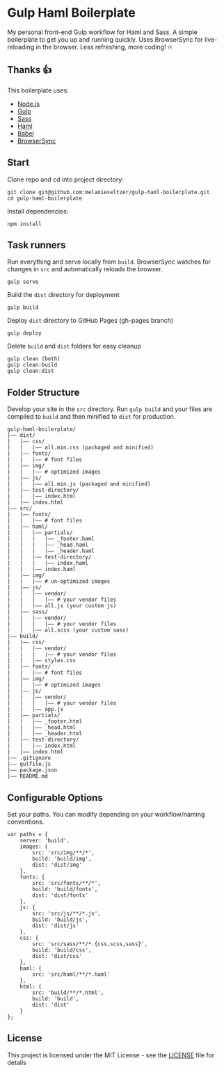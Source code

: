 # Gulp Haml Boilerplate
My personal front-end Gulp workflow for Haml and Sass. A simple boilerplate to get you up and running quickly. Uses BrowserSync for live-reloading in the browser. Less refreshing, more coding! :fire:

## Thanks :+1:

This boilerplate uses:

- [Node.js](https://nodejs.org/en/)
- [Gulp](https://gulpjs.com/)
- [Sass](http://sass-lang.com/)
- [Haml](http://haml.info/)
- [Babel](https://babeljs.io/)
- [BrowserSync](https://browsersync.io/)

## Start

Clone repo and cd into project directory:

```
git clone git@github.com:melanieseltzer/gulp-haml-boilerplate.git
cd gulp-haml-boilerplate
```

Install dependencies:

```
npm install
```

## Task runners

Run everything and serve locally from `build`. BrowserSync watches for changes in `src` and automatically reloads the browser.

```
gulp serve
```

Build the `dist` directory for deployment

```
gulp build
```

Deploy `dist` directory to GitHub Pages (gh-pages branch)

```
gulp deploy
```

Delete `build` and `dist` folders for easy cleanup

```
gulp clean (both)
gulp clean:build
gulp clean:dist
```

## Folder Structure

Develop your site in the `src` directory. Run `gulp build` and your files are compiled to `build` and then minified to `dist` for production.

```
gulp-haml-boilerplate/
|—— dist/
|   |—— css/
|   |   |—— all.min.css (packaged and minified)
|   |—— fonts/
|   |   |—— # font files
|   |—— img/
|   |   |—— # optimized images
|   |—— js/
|   |   |—— all.min.js (packaged and minified)
|   |—— test-directory/
|   |   |—— index.html
|   |—— index.html
|—— src/
|   |—— fonts/
|   |   |—— # font files
|   |—— haml/
|   |   |—— partials/
|   |   |   |—— _footer.haml
|   |   |   |—— _head.haml
|   |   |   |—— _header.haml
|   |   |—— test-directory/
|   |   |   |—— index.haml
|   |   |—— index.haml
|   |—— img/
|   |   |—— # un-optimized images
|   |—— js/
|   |   |—— vendor/
|   |   |   |—— # your vendor files
|   |   |—— all.js (your custom js)
|   |—— sass/
|   |   |—— vendor/
|   |   |   |—— # your vendor files
|   |   |—— all.scss (your custom sass)
|—— build/
|   |—— css/
|   |   |—— vendor/
|   |   |   |—— # your vendor files
|   |   |—— styles.css
|   |—— fonts/
|   |   |—— # font files
|   |—— img/
|   |   |—— # optimized images
|   |—— js/
|   |   |—— vendor/
|   |   |   |—— # your vendor files
|   |   |—— app.js
|   |—— partials/
|   |   |—— _footer.html
|   |   |—— _head.html
|   |   |—— _header.html
|   |—— test-directory/
|   |   |—— index.html
|   |—— index.html
|—— .gitignore
|—— gulfile.js
|—— package.json
|—— README.md
```

## Configurable Options

Set your paths. You can modify depending on your workflow/naming conventions.

```
var paths = {
    server: 'build',
    images: {
        src: 'src/img/**/*',
        build: 'build/img',
        dist: 'dist/img'
    },
    fonts: {
        src: 'src/fonts/**/*',
        build: 'build/fonts',
        dist: 'dist/fonts'
    },
    js: {
        src: 'src/js/**/*.js',
        build: 'build/js',
        dist: 'dist/js'
    },
    css: {
        src: 'src/sass/**/*.{css,scss,sass}',
        build: 'build/css',
        dist: 'dist/css'
    },
    haml: {
        src: 'src/haml/**/*.haml'
    },
    html: {
        src: 'build/**/*.html',
        build: 'build',
        dist: 'dist'
    }
};
```

## License

This project is licensed under the MIT License - see the [LICENSE](LICENSE) file for details
